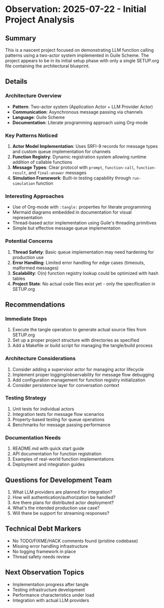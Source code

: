 # Observation: 2025-07-22 - Initial Project Analysis

## Summary
This is a nascent project focused on demonstrating LLM function calling patterns using a two-actor system implemented in Guile Scheme. The project appears to be in its initial setup phase with only a single SETUP.org file containing the architectural blueprint.

## Details

### Architecture Overview
- **Pattern**: Two-actor system (Application Actor + LLM Provider Actor)
- **Communication**: Asynchronous message passing via channels
- **Language**: Guile Scheme
- **Documentation**: Literate programming approach using Org-mode

### Key Patterns Noticed
1. **Actor Model Implementation**: Uses SRFI-9 records for message types and custom queue implementation for channels
2. **Function Registry**: Dynamic registration system allowing runtime addition of callable functions
3. **Message Types**: Clear protocol with `prompt`, `function-call`, `function-result`, and `final-answer` messages
4. **Simulation Framework**: Built-in testing capability through `run-simulation` function

### Interesting Approaches
- Use of Org-mode with `:tangle:` properties for literate programming
- Mermaid diagrams embedded in documentation for visual representation
- Thread-based actor implementation using Guile's threading primitives
- Simple but effective message queue implementation

### Potential Concerns
1. **Thread Safety**: Basic queue implementation may need hardening for production use
2. **Error Handling**: Limited error handling for edge cases (timeouts, malformed messages)
3. **Scalability**: O(n) function registry lookup could be optimized with hash tables
4. **Project State**: No actual code files exist yet - only the specification in SETUP.org

## Recommendations

### Immediate Steps
1. Execute the tangle operation to generate actual source files from SETUP.org
2. Set up a proper project structure with directories as specified
3. Add a Makefile or build script for managing the tangle/build process

### Architecture Considerations
1. Consider adding a supervisor actor for managing actor lifecycle
2. Implement proper logging/observability for message flow debugging
3. Add configuration management for function registry initialization
4. Consider persistence layer for conversation context

### Testing Strategy
1. Unit tests for individual actors
2. Integration tests for message flow scenarios
3. Property-based testing for queue operations
4. Benchmarks for message passing performance

### Documentation Needs
1. README.md with quick start guide
2. API documentation for function registration
3. Examples of real-world function implementations
4. Deployment and integration guides

## Questions for Development Team

1. What LLM providers are planned for integration?
2. How will authentication/authorization be handled?
3. Are there plans for distributed actor deployment?
4. What's the intended production use case?
5. Will there be support for streaming responses?

## Technical Debt Markers
- No TODO/FIXME/HACK comments found (pristine codebase)
- Missing error handling infrastructure
- No logging framework in place
- Thread safety needs review

## Next Observation Topics
- Implementation progress after tangle
- Testing infrastructure development
- Performance characteristics under load
- Integration with actual LLM providers